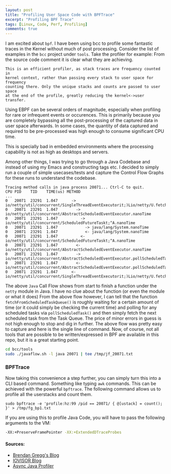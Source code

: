 ```yaml
---
layout: post
title: "Profiling User Space Code with BPFTrace"
excerpt: "Profiling BPF Trace"
tags: [Linux, Code, Perf, Profiling]
comments: true
---
```

I am excited about ``bpf``. I have been using bcc to profile some fantastic
traces in the Kernel without much of post processing. Consider the list of
examples in the ``bcc`` project under ``tools``. Take the profiler for example:
From the source code comment it is clear what they are achieving.

```
This is an efficient profiler, as stack traces are frequency counted in
kernel context, rather than passing every stack to user space for frequency
counting there. Only the unique stacks and counts are passed to user space
at the end of the profile, greatly reducing the kernel<->user transfer.
```

Using EBPF can be several orders of magnitude, especially when profiling for
rare or infrequent events or occurences. This is primarily because you are
completely bypassing all the post-processing of the captured data in user space
afterwards. In some cases, the quantity of data captured and required to
be pre-processed was high enough to consume significant CPU time.

This is specially bad in embedded environments where the processing capability
is not as high as desktops and servers.

Among other things, I was trying to go through a Java Codebase and instead of
using my Emacs and constructing tags etc. I decided to simply run a couple of
simple usecases/tests and capture the Control Flow Graphs for these runs to
understand the codebase.

```
Tracing method calls in java process 20071... Ctrl-C to quit.
CPU PID    TID    TIME(us) METHOD
...
0   20071  23291  1.047      -> io/netty/util/concurrent/SingleThreadEventExecutorit;)Lio/netty/U.fetchFromScheduledTaskQueue
0   20071  23291  1.047        -> io/netty/util/concurrent/AbstractScheduledEventExecutor.nanoTime
0   20071  23291  1.047          -> io/netty/util/concurrent/ScheduledFutureTaskt;^A.nanoTime
0   20071  23291  1.047            -> java/lang/System.nanoTime
0   20071  23291  1.047            <- java/lang/System.nanoTime
0   20071  23291  1.047          <- io/netty/util/concurrent/ScheduledFutureTaskt;^A.nanoTime
0   20071  23291  1.047        <- io/netty/util/concurrent/AbstractScheduledEventExecutor.nanoTime
0   20071  23291  1.047        -> io/netty/util/concurrent/AbstractScheduledEventExecutor.pollScheduledTask
0   20071  23291  1.047        <- io/netty/util/concurrent/AbstractScheduledEventExecutor.pollScheduledTask
0   20071  23291  1.047      <- io/netty/util/concurrent/SingleThreadEventExecutorit;)Lio/netty/U.fetchFromScheduledTaskQueue

```

The above ``Java`` Call Flow shows from start to finish a function under the
``netty`` module in Java. I have no clue about the function (or even the module
or what it does) From the above flow however, I can tell that the function
``fetchFromScheduledTaskQueue()`` is roughly waiting for a certain amount of
time (or it could simply be checking the current time) and polling for any
scheduled tasks via ``pollScheduledTask()`` and then simply fetch the next
scheduled task from the Task Queue. The price of minor errors in guess is not
high enough to stop and dig in further. The above flow was pretty easy to
capture and here is the single line of command. Now, of course, not all tools
that are possible to be written/expressed in BPF are available in this repo, but
it is a great starting point.

```bash
cd bcc/tools
sudo ./javaflow.sh -l java 20071 | tee /tmp/jf_20071.txt
```

### BPFTrace
Now taking this convenience a step further, you can simply turn this into a CLI
based command. Something like typing ``awk`` commands. This can be achieved with
the powerful ``bpftrace``.
The following command allows us to profile all the userstacks and count them.
```
sudo bpftrace -e 'profile:hz:99 /pid == 20071/ { @[ustack] = count(); }' > /tmp/fg_bp1.txt
```

If you are using this to profile Java Code, you will have to pass the following
arguments to the VM:
```bash
-XX:+PreserveFramePointer -XX:+ExtendedDTraceProbes 
```

#### Sources:
+ [Brendan Gregg's Blog](http://www.breandangregg.com)
+ [IOVISOR Blog](https://github.com/iovisor/bcc#tracing)
+ [Async Java Profiler](https://github.com/jvm-profiling-tools/async-profiler)
